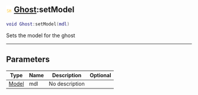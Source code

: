## ![shared](../../.gitbook/assets/shared.png) [Ghost](./readme/ghost.md):setModel

```lua
void Ghost:setModel(mdl)
```

Sets the model for the ghost

------
## Parameters

| Type   | Name | Description | Optional |
| ------ | ---- | ----------- | -------: |
| [Model](./readme/model.md) | mdl | No description |  |

